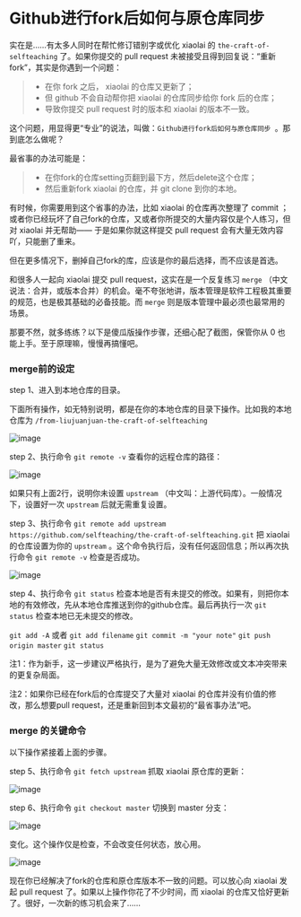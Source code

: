 # Github进行fork后如何与原仓库同步

实在是……有太多人同时在帮忙修订错别字或优化 xiaolai 的 `the-craft-of-selfteaching` 了。如果你提交的 pull request 未被接受且得到回复说：“重新fork”，其实是你遇到一个问题：

> * 在你 fork 之后， xiaolai 的仓库又更新了；
> * 但 github 不会自动帮你把 xiaolai 的仓库同步给你 fork 后的仓库；
> * 导致你提交 pull request 时的版本和 xiaolai 的版本不一致。

这个问题，用显得更“专业”的说法，叫做：`Github进行fork后如何与原仓库同步 `。那到底怎么做呢？

最省事的办法可能是：

> * 在你fork的仓库setting页翻到最下方，然后delete这个仓库；
> * 然后重新fork xiaolai 的仓库，并 git clone 到你的本地。

有时候，你需要用到这个省事的办法，比如 xiaolai 的仓库再次整理了 commit ；或者你已经玩坏了自己fork的仓库，又或者你所提交的大量内容仅是个人练习，但对 xiaolai 并无帮助—— 于是如果你就这样提交 pull request 会有大量无效内容吖，只能删了重来。

但在更多情况下，删掉自己fork的库，应该是你的最后选择，而不应该是首选。

和很多人一起向 xiaolai 提交 pull request，这实在是一个反复练习 `merge` （中文说法：合并，或版本合并）的机会。毫不夸张地讲，版本管理是软件工程极其重要的规范，也是极其基础的必备技能。而 `merge` 则是版本管理中最必须也最常用的场景。

那要不然，就多练练？以下是傻瓜版操作步骤，还细心配了截图，保管你从 0 也能上手。至于原理嘛，慢慢再搞懂吧。

### merge前的设定

step 1、进入到本地仓库的目录。

下面所有操作，如无特别说明，都是在你的本地仓库的目录下操作。比如我的本地仓库为 `/from-liujuanjuan-the-craft-of-selfteaching`

![image](https://user-images.githubusercontent.com/31027645/54422899-6938e880-474a-11e9-8768-27ac24673e28.png)


step 2、执行命令 `git remote -v` 查看你的远程仓库的路径：

![image](https://user-images.githubusercontent.com/31027645/54422975-95ed0000-474a-11e9-96bf-1018d6bc06f2.png)

如果只有上面2行，说明你未设置 `upstream` （中文叫：上游代码库）。一般情况下，设置好一次 `upstream` 后就无需重复设置。

step 3、执行命令 `git remote add upstream https://github.com/selfteaching/the-craft-of-selfteaching.git` 把 xiaolai 的仓库设置为你的 `upstream` 。这个命令执行后，没有任何返回信息；所以再次执行命令 `git remote -v` 检查是否成功。

![image](https://user-images.githubusercontent.com/31027645/54423107-d8aed800-474a-11e9-9ab8-7bb901181283.png)

step 4、执行命令 `git status` 检查本地是否有未提交的修改。如果有，则把你本地的有效修改，先从本地仓库推送到你的github仓库。最后再执行一次 `git status` 检查本地已无未提交的修改。

`git add -A` 或者 `git add filename` 
`git commit -m "your note"`
`git push origin master`
`git status`

注1：作为新手，这一步建议严格执行，是为了避免大量无效修改或文本冲突带来的更复杂局面。

注2：如果你已经在fork后的仓库提交了大量对 xiaolai 的仓库并没有价值的修改，那么想要pull request，还是重新回到本文最初的“最省事办法”吧。


### merge 的关键命令

以下操作紧接着上面的步骤。

step 5、执行命令 `git fetch upstream` 抓取 xiaolai 原仓库的更新：

![image](https://user-images.githubusercontent.com/31027645/54448734-60b2d300-4787-11e9-9fdf-90fcc2e66052.png)

step 6、执行命令 `git checkout master` 切换到 master 分支：

![image](https://user-images.githubusercontent.com/31027645/54448759-6dcfc200-4787-11e9-8bbc-a5beef23ea88.png)

变化。这个操作仅是检查，不会改变任何状态，放心用。

![image](https://user-images.githubusercontent.com/31027645/54449665-a07aba00-4789-11e9-9181-bdcc814fffe6.png)


现在你已经解决了fork的仓库和原仓库版本不一致的问题。可以放心向 xiaolai 发起 pull request 了。如果以上操作你花了不少时间，而 xiaolai 的仓库又恰好更新了。很好，一次新的练习机会来了……

